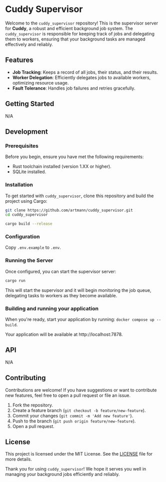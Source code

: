 # Cuddy Supervisor

Welcome to the `cuddy_supervisor` repository! This is the supervisor server for **Cuddy**, a robust and efficient background job system. The `cuddy_supervisor` is responsible for keeping track of jobs and delegating them to workers, ensuring that your background tasks are managed effectively and reliably.

## Features

- **Job Tracking**: Keeps a record of all jobs, their status, and their results.
- **Worker Delegation**: Efficiently delegates jobs to available workers, optimizing resource usage.
- **Fault Tolerance**: Handles job failures and retries gracefully.

## Getting Started

N/A

## Development

### Prerequisites

Before you begin, ensure you have met the following requirements:

- Rust toolchain installed (version 1.XX or higher).
- SQLite installed.

### Installation

To get started with `cuddy_supervisor`, clone this repository and build the project using Cargo:

```bash
git clone https://github.com/artmann/cuddy_supervisor.git
cd cuddy_supervisor

cargo build --release

```

### Configuration

Copy `.env.example` to `.env`.

### Running the Server

Once configured, you can start the supervisor server:

```bash
cargo run
```

This will start the supervisor and it will begin monitoring the job queue, delegating tasks to workers as they become available.

### Building and running your application

When you're ready, start your application by running:
`docker compose up --build`.

Your application will be available at http://localhost:7878.

## API

N/A

## Contributing

Contributions are welcome! If you have suggestions or want to contribute new features, feel free to open a pull request or file an issue.

1. Fork the repository.
2. Create a feature branch (`git checkout -b feature/new-feature`).
3. Commit your changes (`git commit -m 'Add new feature'`).
4. Push to the branch (`git push origin feature/new-feature`).
5. Open a pull request.

## License

This project is licensed under the MIT License. See the [LICENSE](LICENSE.md) file for more details.

Thank you for using `cuddy_supervisor`! We hope it serves you well in managing your background jobs efficiently and reliably.
